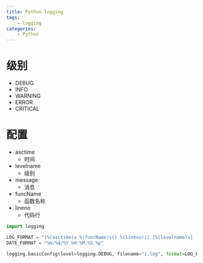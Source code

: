 ```yaml
---
title: Python logging
tags:
	- logging
categories:
	- Python
---
```


# 级别

- DEBUG
- INFO
- WARNING
- ERROR
- CRITICAL

# 配置

- asctime
  - 时间
- levelname
  - 级别
- message
  - 消息
- funcName
  - 函数名称
- lineno
  - 代码行

```python
import logging

LOG_FORMAT = "[%(asctime)s %(funcName)s() %(lineno)i] [%(levelname)s]  %(message)s"
DATE_FORMAT = "%m/%d/%Y %H:%M:%S %p"

logging.basicConfig(level=logging.DEBUG, filename="i.log", format=LOG_FORMAT, datefmt=DATE_FORMAT)
```

